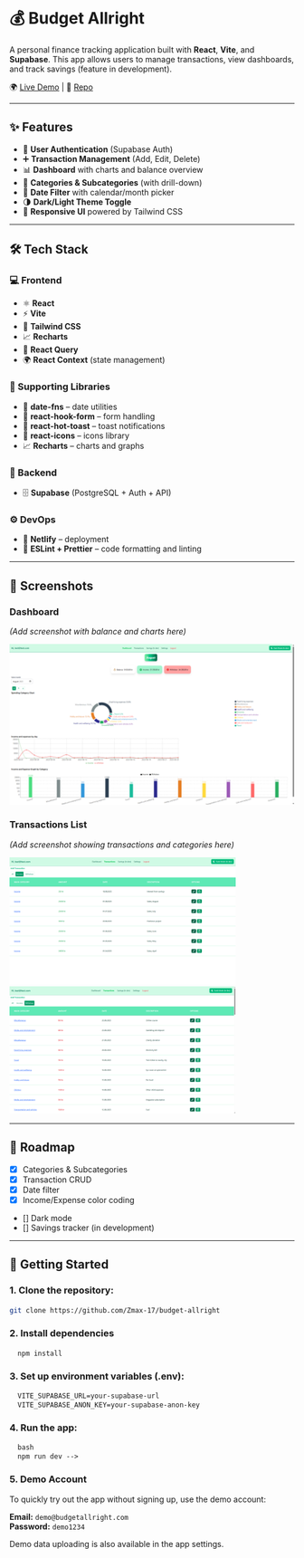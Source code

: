 # 💰 Budget Allright

A personal finance tracking application built with **React**, **Vite**, and **Supabase**. This app allows users to manage transactions, view dashboards, and track savings (feature in development).

🌍 [Live Demo](https://budget-allright.netlify.app/) | 📂 [Repo](https://github.com/Zmax-17/budget-allright)

---

## ✨ Features

- 🔐 **User Authentication** (Supabase Auth)
- ➕ **Transaction Management** (Add, Edit, Delete)
- 📊 **Dashboard** with charts and balance overview
- 📂 **Categories & Subcategories** (with drill-down)
- 📅 **Date Filter** with calendar/month picker
- 🌗 **Dark/Light Theme Toggle**
- 🎨 **Responsive UI** powered by Tailwind CSS

---

## 🛠️ Tech Stack

### 💻 Frontend

- ⚛️ **React**
- ⚡ **Vite**
- 🎨 **Tailwind CSS**
- 📈 **Recharts**
- 🔄 **React Query**
- 🌍 **React Context** (state management)

### 🧰 Supporting Libraries

- 📅 **date-fns** – date utilities
- 🧾 **react-hook-form** – form handling
- 🔔 **react-hot-toast** – toast notifications
- 🧩 **react-icons** – icons library
- 📈 **Recharts** – charts and graphs

### 🔧 Backend

- 🗄️ **Supabase** (PostgreSQL + Auth + API)

### ⚙️ DevOps

- 🚀 **Netlify** – deployment
- 🧹 **ESLint + Prettier** – code formatting and linting

---

## 📸 Screenshots

### Dashboard

_(Add screenshot with balance and charts here)_

<img src="public/Dashboard.png" alt="dashboard" width="720" />

### Transactions List

_(Add screenshot showing transactions and categories here)_

<img src="public/Transactions-income.png" alt="transaction-income" width="400" />
<img src="public/Transactions-withdraw.png" alt="transaction-withdraw" width="400" />

---

## 📌 Roadmap

- [x] Categories & Subcategories
- [x] Transaction CRUD
- [x] Date filter
- [x] Income/Expense color coding
- [] Dark mode
- [] Savings tracker (in development)

---

## 🚀 Getting Started

### 1. Clone the repository:

```bash
git clone https://github.com/Zmax-17/budget-allright
```

### 2. Install dependencies

      npm install

### 3. Set up environment variables (.env):

      VITE_SUPABASE_URL=your-supabase-url
      VITE_SUPABASE_ANON_KEY=your-supabase-anon-key

### 4. Run the app:

      bash
      npm run dev -->

### 5. Demo Account

To quickly try out the app without signing up, use the demo account:

**Email:** `demo@budgetallright.com`  
**Password:** `demo1234`

Demo data uploading is also available in the app settings.

